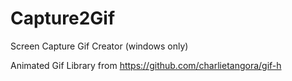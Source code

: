 # Capture2Gif
Screen Capture Gif Creator (windows only)

Animated Gif Library from https://github.com/charlietangora/gif-h
